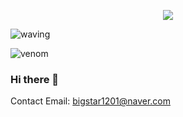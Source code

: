 <p align='center'>
    <img src="https://capsule-render.vercel.app/api?type=waving&color=#b6bcde&height=500&section=header&text=LeeGueTae%20render&fontSize=90&animation=fadeIn&fontAlignY=38&desc=Decorate%20GitHub%20Profile%20or%20any%20Repo%20like%20me!&descAlignY=51&descAlign=62"/>
</p>

![waving](https://capsule-render.vercel.app/api?type=waving&height=200&text=Lee%20Gue%20Tae&fontAlign=80&fontAlignY=40&color=gradient)

![venom](https://capsule-render.vercel.app/api?type=venom&height=200&text=Lee%20Gue%20Tae&fontSize=70&color=0:8871e5,100:b678c4&stroke=b678c4)

### Hi there 👋

Contact
Email: bigstar1201@naver.com
<!--
**FSDP0/FSDP0** is a ✨ _special_ ✨ repository because its `README.md` (this file) appears on your GitHub profile.

Here are some ideas to get you started:

- 🔭 I’m currently working on ...
- 🌱 I’m currently learning ...
- 👯 I’m looking to collaborate on ...
- 🤔 I’m looking for help with ...
- 💬 Ask me about ...
- 📫 How to reach me: ...
- 😄 Pronouns: ...
- ⚡ Fun fact: ...
-->
